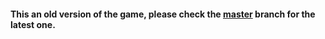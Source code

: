 #### This an old version of the game, please check the [master](https://github.com/Yohanna/Space-Invaders) branch for the latest one.
